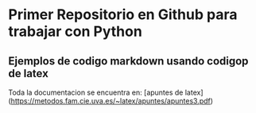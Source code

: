 # Primer Repositorio en Github para trabajar con Python



## Ejemplos de codigo markdown usando codigop de latex

Toda la documentacion se encuentra en:
[apuntes de latex] (https://metodos.fam.cie.uva.es/~latex/apuntes/apuntes3.pdf)
